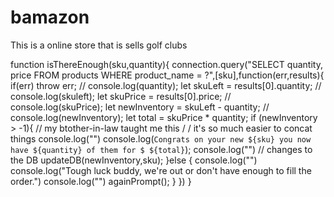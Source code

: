 # bamazon
This is a online store that is sells golf clubs

function isThereEnough(sku,quantity){
    connection.query("SELECT quantity, price FROM products WHERE product_name = ?",[sku],function(err,results){
        if(err) throw err;
        // console.log(quantity);
        let skuLeft = results[0].quantity;
        // console.log(skuleft);
        let skuPrice = results[0].price;
        // console.log(skuPrice);
        let newInventory = skuLeft - quantity;
        // console.log(newInventory);
        let total = skuPrice * quantity;
        if (newInventory > -1){
                //   my btother-in-law taught me this \/ \/ it's so much easier to concat things
                console.log("")
            console.log(`Congrats on your new ${sku} you now have ${quantity} of them for $ ${total}`);
                console.log("")
            // changes to the DB 
            updateDB(newInventory,sku);
        }else {
            console.log("")
            console.log("Tough luck buddy, we're out or don't have enough to fill the order.")
            console.log("")
            againPrompt();
        }
    })
}